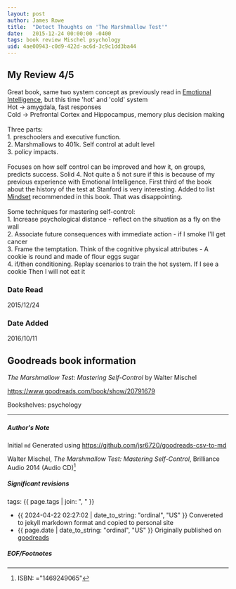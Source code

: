 ```yaml
---
layout: post
author: James Rowe
title:  "Detect Thoughts on 'The Marshmallow Test'"
date:   2015-12-24 00:00:00 -0400
tags: book review Mischel psychology
uid: 4ae00943-c0d9-422d-ac6d-3c9c1dd3ba44
---
```


<!-- highly dependent on how you personally use jekyll templates, and how you want this to show up -->
<!-- escape any jekyll keys with double brackets -->

## My Review 4/5

Great book, same two system concept as previously read in [Emotional Intelligence](https://www.goodreads.com/book/show/26329), but this time 'hot' and 'cold' system<br/>Hot -> amygdala, fast responses<br/>Cold -> Prefrontal Cortex and Hippocampus, memory plus decision making<br/><br/>Three parts: <br/>1. preschoolers and executive function. <br/>2. Marshmallows to 401k. Self control at adult level<br/>3. policy impacts.<br/><br/>Focuses on how self control can be improved and how it, on groups, predicts success. Solid 4. Not quite a 5 not sure if this is because of my previous experience with Emotional Intelligence. First third of the book about the history of the test at Stanford is very interesting. Added to list [Mindset](https://www.goodreads.com/book/show/40745) recommended in this book. That was disappointing.<br/><br/>Some techniques for mastering self-control:<br/>1. Increase psychological distance - reflect on the situation as a fly on the wall<br/>2. Associate future consequences with immediate action - if I smoke I'll get cancer<br/>3. Frame the temptation. Think of the cognitive physical attributes - A cookie is round and made of flour eggs sugar<br/>4. if/then conditioning. Replay scenarios to train the hot system. If I see a cookie Then I will not eat it

### Date Read
2015/12/24

### Date Added
2016/10/11

## Goodreads book information

*The Marshmallow Test: Mastering Self-Control* by Walter Mischel

https://www.goodreads.com/book/show/20791679

Bookshelves: psychology

---

##### Author's Note

Initial `md` Generated using https://github.com/jsr6720/goodreads-csv-to-md

Walter Mischel, *The Marshmallow Test: Mastering Self-Control*,  Brilliance Audio 2014 (Audio CD)[^1]

##### Significant revisions

tags: {{ page.tags | join: ", " }} <!-- todo move this somewhere -->

- {{ 2024-04-22 02:27:02 | date_to_string: "ordinal", "US" }} Convereted to jekyll markdown format and copied to personal site
- {{ page.date | date_to_string: "ordinal", "US" }} Originally published on [goodreads](https://www.goodreads.com)

##### EOF/Footnotes

[^1]: ISBN: ="1469249065"